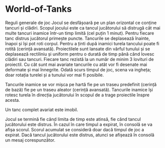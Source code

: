 # World-of-Tanks

Reguli generale de joc
Jocul se desfășoară pe un plan orizontal ce conține tancuri și clădiri. Scopul jocului este ca tancul jucătorului să distrugă cât mai multe tancuri inamice într-un timp limită (cel puțin 1 minut). Pentru fiecare tanc distrus jucătorul primește puncte. Tancurile se deplasează înainte, înapoi și își pot roti corpul. Pentru a ținti după inamici turela tancului poate fi rotită (cerință avansată). Proiectilele sunt lansate din vârful tunului și se deplasează rectiliniu și uniform pentru o durată de timp până când lovesc clădiri sau tancuri. Fiecare tanc rezistă la un număr de minim 3 lovituri de proiectil. Cu cât sunt mai avariate tancurile cu atât vor fi desenate mai deformate și mai înnegrite. Odată scurs timpul de joc, scena va ingheța; doar rotația turelei și a tunului vor mai fi posibile.

Tancurile inamice se vor mișca pe hartă fie pe un traseu predefinit (cerință de bază) fie pe un traseu aleator (cerință avansată). Tancurile inamice își rotesc turela în direcția jucătorului în scopul de a trage proiectile înspre acesta.

Un tanc complet avariat este imobil.

Jocul se termină fie când limita de timp este atinsă, fie când tancul jucătorului este distrus. În cazul în care timpul a expirat, în consolă se va afișa scorul. Scorul acumulat se consideră doar dacă timpul de joc a expirat. Dacă tancul jucătorului este distrus, atunci se afișează în consolă un mesaj corespunzător.
